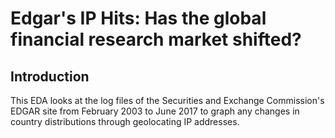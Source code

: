 # Edgar's IP Hits: Has the global financial research market shifted?

## Introduction
This EDA looks at the log files of the Securities and Exchange Commission's EDGAR site from February 2003 to June 2017 to graph any changes in country distributions through geolocating IP addresses.
